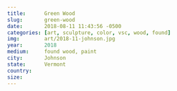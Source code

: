 ```yaml
---
title:  	Green Wood
slug:		green-wood
date:   	2018-08-11 11:43:56 -0500
categories: [art, sculpture, color, vsc, wood, found]
img:		art/2018-11-johnson.jpg
year:		2018
medium:		found wood, paint
city:		Johnson
state:		Vermont
country:
size:
---
```

